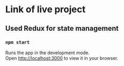 # Link of live project



## Used Redux for state management


### `npm start`

Runs the app in the development mode.\
Open [http://localhost:3000](http://localhost:3000) to view it in your browser.

